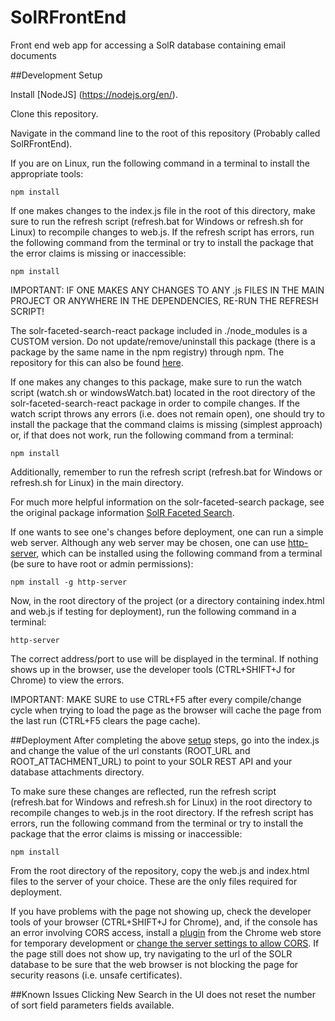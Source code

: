 # SolRFrontEnd
Front end web app for accessing a SolR database containing email documents

##Development Setup

Install [NodeJS] (https://nodejs.org/en/).

Clone this repository.

Navigate in the command line to the root of this repository (Probably called SolRFrontEnd).

If you are on Linux, run the following command in a terminal to install the appropriate tools:

```
npm install
```

If one makes changes to the index.js file in the root of this directory, make sure to run the refresh script (refresh.bat for Windows or refresh.sh for Linux) to recompile changes to web.js. If the refresh script has errors, run the following command from the terminal or try to install the package that the error claims is missing or inaccessible:

```
npm install
```

IMPORTANT: IF ONE MAKES ANY CHANGES TO ANY .js FILES IN THE MAIN PROJECT OR ANYWHERE IN THE DEPENDENCIES, RE-RUN THE REFRESH SCRIPT!

The solr-faceted-search-react package included in ./node_modules is a CUSTOM version. Do not update/remove/uninstall this package (there is a package by the same name in the npm registry) through npm. The repository for this can also be found [here](https://github.com/israelterrill/solr-faceted-search-custom). 

If one makes any changes to this package, make sure to run the watch script (watch.sh or windowsWatch.bat) located in the root directory of the solr-faceted-search-react package in order to compile changes. If the watch script throws any errors (i.e. does not remain open), one should try to install the package that the command claims is missing (simplest approach) or, if that does not work, run the following command from a terminal:

```
npm install
```

Additionally, remember to run the refresh script (refresh.bat for Windows or refresh.sh for Linux) in the main directory.

For much more helpful information on the solr-faceted-search package, see the original package information [SolR Faceted Search](https://github.com/HuygensING/solr-faceted-search-react).

If one wants to see one's changes before deployment, one can run a simple web server. Although any web server may be chosen, one can use [http-server](https://www.npmjs.com/package/http-server), which can be installed using the following command from a terminal (be sure to have root or admin permissions):

```
npm install -g http-server
```

Now, in the root directory of the project (or a directory containing index.html and web.js if testing for deployment), run the following command in a terminal:

```
http-server
```

The correct address/port to use will be displayed in the terminal. If nothing shows up in the browser, use the developer tools (CTRL+SHIFT+J for Chrome) to view the errors.

IMPORTANT: MAKE SURE to use CTRL+F5 after every compile/change cycle when trying to load the page as the browser will cache the page from the last run (CTRL+F5 clears the page cache).

##Deployment
After completing the above [setup](#development-setup) steps, go into the index.js and change the value of the url constants (ROOT_URL and ROOT_ATTACHMENT_URL) to point to your SOLR REST API and your database attachments directory.

To make sure these changes are reflected, run the refresh script (refresh.bat for Windows and refresh.sh for Linux) in the root directory to recompile changes to web.js in the root directory.  If the refresh script has errors, run the following command from the terminal or try to install the package that the error claims is missing or inaccessible:

```
npm install
```

From the root directory of the repository, copy the web.js and index.html files to the server of your choice. These are the only files required for deployment.

If you have problems with the page not showing up, check the developer tools of your browser (CTRL+SHIFT+J for Chrome), and, if the console has an error involving CORS access, install a [plugin](https://chrome.google.com/webstore/detail/allow-control-allow-origi/nlfbmbojpeacfghkpbjhddihlkkiljbi?hl=en) from the Chrome web store for temporary development or [change the server settings to allow CORS](http://marianoguerra.org/posts/enable-cors-in-apache-solr.html). If the page still does not show up, try navigating to the url of the SOLR database to be sure that the web browser is not blocking the page for security reasons (i.e. unsafe certificates).

##Known Issues
Clicking New Search in the UI does not reset the number of sort field parameters fields available.
